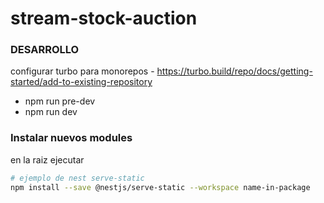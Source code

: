 # stream-stock-auction

### DESARROLLO 
configurar turbo para monorepos - https://turbo.build/repo/docs/getting-started/add-to-existing-repository
- npm run pre-dev
- npm run dev

### Instalar nuevos modules
en la raiz ejecutar
```bash
# ejemplo de nest serve-static
npm install --save @nestjs/serve-static --workspace name-in-package
```

